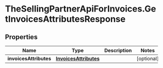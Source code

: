 # TheSellingPartnerApiForInvoices.GetInvoicesAttributesResponse

## Properties
Name | Type | Description | Notes
------------ | ------------- | ------------- | -------------
**invoicesAttributes** | [**InvoicesAttributes**](InvoicesAttributes.md) |  | [optional] 


